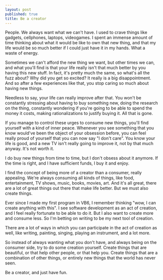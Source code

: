 ```yaml
---
layout: post
published: true
title: Be a creator
---
```


People. We always want what we can't have. I used to crave things like gadgets, cellphones, laptops, videogames. I spent an immense amount of time thinking about what it would be like to own that new thing, and that my life would be so much better if I could just have it in my hands. What a waste of energy.

Sometimes we can't afford the new thing we want, but other times we can, and what you'll find is that your life really isn't that much better by you having this new stuff. In fact, it's pretty much the same, so what's all the fuzz about? Why did you get so excited? It really is a big disappointment. And so after a few experiences like that, you stop caring so much about having new things.

Needless to say, your life can really improve after that. You won't be constantly stressing about having to buy something new, doing the research on the thing, constantly wondering if you're going to be able to spend the money it costs, making rationalizations to justify buying it. All that is gone.

If you manage to control these urges to consume new things, you'll find yourself with a kind of inner peace. Whenever you see something that you know would've been the object of your obsession before, you can feel really proud of yourself that you can now say "I don't care". You know your life is good, and a new TV isn't really going to improve it, not by that much anyway. It's not worth it.

I do buy new things from time to time, but I don't obsess about it anymore. If the time is right, and I have sufficient funds, I buy it and enjoy.

I find the concept of being more of a creator than a consumer, really appealing. We're always consuming all kinds of things, like food, entertainment, TV shows, music, books, movies, art. And it's all great, there are a lot of great things out there that make life better. But we must also create things.

Ever since I made my first program in VB6, I remember thinking "wow, I can create anything with this". I see software development as an act of creation, and I feel really fortunate to be able to do it. But I also want to create more and consume less. So I'm betting on writing to be my next tool of creation.

There are a lot of ways in which you can participate in the act of creation as well, like writing, painting, singing, playing an instrument, and a lot more.

So instead of always wanting what you don't have, and always being on the consumer side, try to do some creation yourself. Create things that are beautiful, or that help other people, or that help you. Create things that are a combination of other things, or entirely new things that the world has never seen.

Be a creator, and just have fun.
